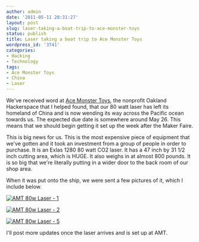 ```yaml
---
author: admin
date: '2011-05-11 20:31:27'
layout: post
slug: laser-taking-a-boat-trip-to-ace-monster-toys
status: publish
title: Laser taking a boat trip to Ace Monster Toys
wordpress_id: '3741'
categories:
- Hacking
- Technology
tags:
- Ace Monster Toys
- China
- Laser
---
```


We've received word at [Ace Monster
Toys](http://www.acemonstertoys.org), the nonprofit Oakland Hackerspace
that I helped found, that our 80 watt laser has left its homeland of
China and is now wending its way across the Pacific ocean towards us.
The expected due date is somewhere around May 26. This means that we
should begin getting it set up the week after the Maker Faire.

This is big news for us. This is the most expensive piece of equipment
that we've gotten and it took an investment from a group of people in
order to purchase. It is an Exlas 1280 80 watt CO2 laser. It has a 47
inch by 31 1/2 inch cutting area, which is HUGE. It also weighs in at
almost 800 pounds. It is so big that we're literally putting in a wider
door to the back room of our shop area.

When it was put onto the ship, we were sent a few pictures of it, which
I include below.

[![AMT 80w Laser -
1](http://farm3.static.flickr.com/2093/5712192970_a908e06965.jpg)](http://www.flickr.com/photos/albill/5712192970/ "AMT 80w Laser - 1 by albill, on Flickr")

[![AMT 80w Laser -
2](http://farm3.static.flickr.com/2636/5711632791_44b1774325.jpg)](http://www.flickr.com/photos/albill/5711632791/ "AMT 80w Laser - 2 by albill, on Flickr")

[![AMT 80w Laser -
5](http://farm3.static.flickr.com/2607/5711632823_9dae9f850b.jpg)](http://www.flickr.com/photos/albill/5711632823/ "AMT 80w Laser - 5 by albill, on Flickr")

I'll post more updates once the laser arrives and is set up at AMT.
